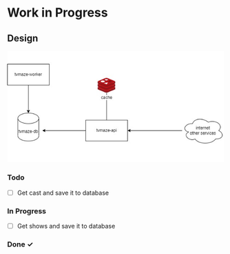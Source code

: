 # Work in Progress

## Design

![Design](docs/design.jfif)

### Todo

- [ ] Get cast and save it to database

### In Progress

- [ ] Get shows and save it to database

### Done ✓

